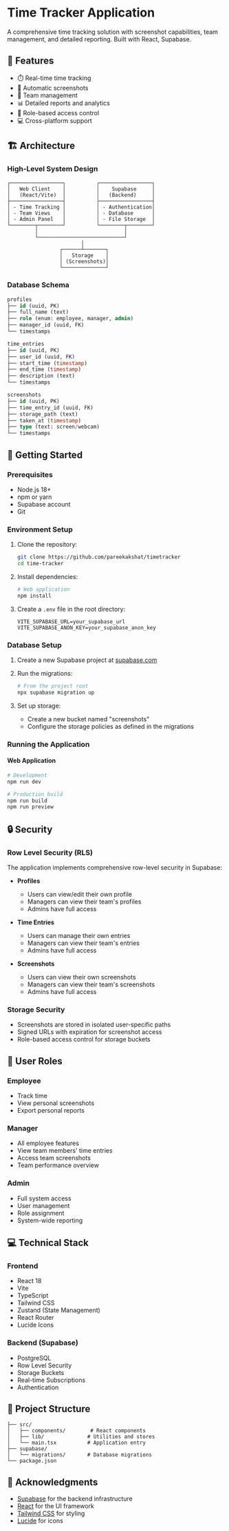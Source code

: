 # Time Tracker Application

A comprehensive time tracking solution with screenshot capabilities, team management, and detailed reporting. Built with React, Supabase.


## 🌟 Features

- ⏱️ Real-time time tracking
- 📸 Automatic screenshots
- 👥 Team management
- 📊 Detailed reports and analytics
- 🔐 Role-based access control
- 💻 Cross-platform support
## 🏗️ Architecture

### High-Level System Design

```
┌─────────────────┐          ┌─────────────────┐
│   Web Client    │          │    Supabase     │
│   (React/Vite)  │          │   (Backend)     │
├─────────────────┤          ├─────────────────┤
│ - Time Tracking │          │ - Authentication│
│ - Team Views    │          │ - Database      │
│ - Admin Panel   │          │ - File Storage  │
└────────┬────────┘          └────────┬────────┘
         │                            │
         └────────────────────────────┘
                        │
                 ┌──────┴───────┐
                 │   Storage    │
                 │ (Screenshots)│
                 └──────────────┘
```

### Database Schema

```sql
profiles
├── id (uuid, PK)
├── full_name (text)
├── role (enum: employee, manager, admin)
├── manager_id (uuid, FK)
└── timestamps

time_entries
├── id (uuid, PK)
├── user_id (uuid, FK)
├── start_time (timestamp)
├── end_time (timestamp)
├── description (text)
└── timestamps

screenshots
├── id (uuid, PK)
├── time_entry_id (uuid, FK)
├── storage_path (text)
├── taken_at (timestamp)
├── type (text: screen/webcam)
└── timestamps
```

## 🚀 Getting Started

### Prerequisites

- Node.js 18+
- npm or yarn
- Supabase account
- Git

### Environment Setup

1. Clone the repository:
   ```bash
   git clone https://github.com/pareekakshat/timetracker
   cd time-tracker
   ```

2. Install dependencies:
   ```bash
   # Web application
   npm install


3. Create a `.env` file in the root directory:
   ```env
   VITE_SUPABASE_URL=your_supabase_url
   VITE_SUPABASE_ANON_KEY=your_supabase_anon_key
   ```

### Database Setup

1. Create a new Supabase project at [supabase.com](https://supabase.com)

2. Run the migrations:
   ```bash
   # From the project root
   npx supabase migration up
   ```

3. Set up storage:
   - Create a new bucket named "screenshots"
   - Configure the storage policies as defined in the migrations

### Running the Application

#### Web Application
```bash
# Development
npm run dev

# Production build
npm run build
npm run preview
```

## 🔒 Security

### Row Level Security (RLS)

The application implements comprehensive row-level security in Supabase:

- **Profiles**
  - Users can view/edit their own profile
  - Managers can view their team's profiles
  - Admins have full access

- **Time Entries**
  - Users can manage their own entries
  - Managers can view their team's entries
  - Admins have full access

- **Screenshots**
  - Users can view their own screenshots
  - Managers can view their team's screenshots
  - Admins have full access

### Storage Security

- Screenshots are stored in isolated user-specific paths
- Signed URLs with expiration for screenshot access
- Role-based access control for storage buckets

## 👥 User Roles

### Employee
- Track time
- View personal screenshots
- Export personal reports

### Manager
- All employee features
- View team members' time entries
- Access team screenshots
- Team performance overview

### Admin
- Full system access
- User management
- Role assignment
- System-wide reporting

## 💻 Technical Stack

### Frontend
- React 18
- Vite
- TypeScript
- Tailwind CSS
- Zustand (State Management)
- React Router
- Lucide Icons

### Backend (Supabase)
- PostgreSQL
- Row Level Security
- Storage Buckets
- Real-time Subscriptions
- Authentication

## 📁 Project Structure

```
├── src/
│   ├── components/        # React components
│   ├── lib/              # Utilities and stores
│   └── main.tsx          # Application entry
├── supabase/
│   └── migrations/       # Database migrations
└── package.json
```

## 🙏 Acknowledgments

- [Supabase](https://supabase.com) for the backend infrastructure
- [React](https://reactjs.org/) for the UI framework
- [Tailwind CSS](https://tailwindcss.com) for styling
- [Lucide](https://lucide.dev) for icons
